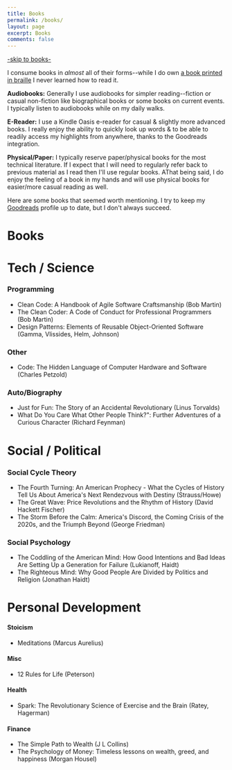 ```yaml
---
title: Books
permalink: /books/
layout: page
excerpt: Books
comments: false
---
```

[-skip to books-](/books#books)

I consume books in _almost_ all of their forms--while I do own [a book printed in braille](/books/the-book-in-braille/) I 
never learned how to read it. 

**Audiobooks:** Generally I use audiobooks for simpler reading--fiction or casual non-fiction like
biographical books or some books on current events. I typically listen to audiobooks while on my daily walks.

**E-Reader:** I use a Kindle Oasis e-reader for casual & slightly more advanced books. I really enjoy the ability to 
quickly look up words & to be able to readily access my highlights from anywhere, thanks to the Goodreads integration.

**Physical/Paper:** I typically reserve paper/physical books for the most technical literature. If I expect that I will 
need to regularly refer back to previous material as I read then I'll use regular books. AThat being said, I do enjoy 
the feeling of a book in my hands and will use physical books for easier/more casual reading as well.


Here are some books that seemed worth mentioning. I try to keep my [Goodreads](https://www.goodreads.com/user/show/45921293-john-sosoka)
profile up to date, but I don't always succeed.

# Books

# Tech / Science

### Programming

* Clean Code: A Handbook of Agile Software Craftsmanship (Bob Martin)
* The Clean Coder: A Code of Conduct for Professional Programmers (Bob Martin)
* Design Patterns: Elements of Reusable Object-Oriented Software (Gamma, Vlissides, Helm, Johnson)

### Other

* Code: The Hidden Language of Computer Hardware and Software (Charles Petzold)


### Auto/Biography

* Just for Fun: The Story of an Accidental Revolutionary (Linus Torvalds)
* What Do You Care What Other People Think?": Further Adventures of a Curious Character (Richard Feynman)

# Social / Political

### Social Cycle Theory

* The Fourth Turning: An American Prophecy - What the Cycles of History Tell Us About America's Next Rendezvous with Destiny (Strauss/Howe)
* The Great Wave: Price Revolutions and the Rhythm of History (David Hackett Fischer)
* The Storm Before the Calm: America's Discord, the Coming Crisis of the 2020s, and the Triumph Beyond (George Friedman)

### Social Psychology

* The Coddling of the American Mind: How Good Intentions and Bad Ideas Are Setting Up a Generation for Failure (Lukianoff, Haidt)
* The Righteous Mind: Why Good People Are Divided by Politics and Religion (Jonathan Haidt)

# Personal Development

#### Stoicism

* Meditations (Marcus Aurelius)

#### Misc

* 12 Rules for Life (Peterson)

#### Health

* Spark: The Revolutionary Science of Exercise and the Brain (Ratey, Hagerman)

#### Finance

* The Simple Path to Wealth (J L Collins)
* The Psychology of Money: Timeless lessons on wealth, greed, and happiness (Morgan Housel) 

